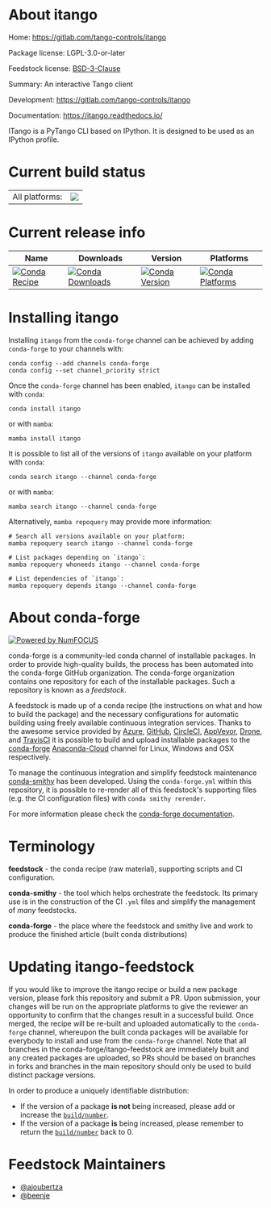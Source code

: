 About itango
============

Home: https://gitlab.com/tango-controls/itango

Package license: LGPL-3.0-or-later

Feedstock license: [BSD-3-Clause](https://github.com/conda-forge/itango-feedstock/blob/main/LICENSE.txt)

Summary: An interactive Tango client

Development: https://gitlab.com/tango-controls/itango

Documentation: https://itango.readthedocs.io/

ITango is a PyTango CLI based on IPython.
It is designed to be used as an IPython profile.


Current build status
====================


<table><tr><td>All platforms:</td>
    <td>
      <a href="https://dev.azure.com/conda-forge/feedstock-builds/_build/latest?definitionId=11612&branchName=main">
        <img src="https://dev.azure.com/conda-forge/feedstock-builds/_apis/build/status/itango-feedstock?branchName=main">
      </a>
    </td>
  </tr>
</table>

Current release info
====================

| Name | Downloads | Version | Platforms |
| --- | --- | --- | --- |
| [![Conda Recipe](https://img.shields.io/badge/recipe-itango-green.svg)](https://anaconda.org/conda-forge/itango) | [![Conda Downloads](https://img.shields.io/conda/dn/conda-forge/itango.svg)](https://anaconda.org/conda-forge/itango) | [![Conda Version](https://img.shields.io/conda/vn/conda-forge/itango.svg)](https://anaconda.org/conda-forge/itango) | [![Conda Platforms](https://img.shields.io/conda/pn/conda-forge/itango.svg)](https://anaconda.org/conda-forge/itango) |

Installing itango
=================

Installing `itango` from the `conda-forge` channel can be achieved by adding `conda-forge` to your channels with:

```
conda config --add channels conda-forge
conda config --set channel_priority strict
```

Once the `conda-forge` channel has been enabled, `itango` can be installed with `conda`:

```
conda install itango
```

or with `mamba`:

```
mamba install itango
```

It is possible to list all of the versions of `itango` available on your platform with `conda`:

```
conda search itango --channel conda-forge
```

or with `mamba`:

```
mamba search itango --channel conda-forge
```

Alternatively, `mamba repoquery` may provide more information:

```
# Search all versions available on your platform:
mamba repoquery search itango --channel conda-forge

# List packages depending on `itango`:
mamba repoquery whoneeds itango --channel conda-forge

# List dependencies of `itango`:
mamba repoquery depends itango --channel conda-forge
```


About conda-forge
=================

[![Powered by
NumFOCUS](https://img.shields.io/badge/powered%20by-NumFOCUS-orange.svg?style=flat&colorA=E1523D&colorB=007D8A)](https://numfocus.org)

conda-forge is a community-led conda channel of installable packages.
In order to provide high-quality builds, the process has been automated into the
conda-forge GitHub organization. The conda-forge organization contains one repository
for each of the installable packages. Such a repository is known as a *feedstock*.

A feedstock is made up of a conda recipe (the instructions on what and how to build
the package) and the necessary configurations for automatic building using freely
available continuous integration services. Thanks to the awesome service provided by
[Azure](https://azure.microsoft.com/en-us/services/devops/), [GitHub](https://github.com/),
[CircleCI](https://circleci.com/), [AppVeyor](https://www.appveyor.com/),
[Drone](https://cloud.drone.io/welcome), and [TravisCI](https://travis-ci.com/)
it is possible to build and upload installable packages to the
[conda-forge](https://anaconda.org/conda-forge) [Anaconda-Cloud](https://anaconda.org/)
channel for Linux, Windows and OSX respectively.

To manage the continuous integration and simplify feedstock maintenance
[conda-smithy](https://github.com/conda-forge/conda-smithy) has been developed.
Using the ``conda-forge.yml`` within this repository, it is possible to re-render all of
this feedstock's supporting files (e.g. the CI configuration files) with ``conda smithy rerender``.

For more information please check the [conda-forge documentation](https://conda-forge.org/docs/).

Terminology
===========

**feedstock** - the conda recipe (raw material), supporting scripts and CI configuration.

**conda-smithy** - the tool which helps orchestrate the feedstock.
                   Its primary use is in the construction of the CI ``.yml`` files
                   and simplify the management of *many* feedstocks.

**conda-forge** - the place where the feedstock and smithy live and work to
                  produce the finished article (built conda distributions)


Updating itango-feedstock
=========================

If you would like to improve the itango recipe or build a new
package version, please fork this repository and submit a PR. Upon submission,
your changes will be run on the appropriate platforms to give the reviewer an
opportunity to confirm that the changes result in a successful build. Once
merged, the recipe will be re-built and uploaded automatically to the
`conda-forge` channel, whereupon the built conda packages will be available for
everybody to install and use from the `conda-forge` channel.
Note that all branches in the conda-forge/itango-feedstock are
immediately built and any created packages are uploaded, so PRs should be based
on branches in forks and branches in the main repository should only be used to
build distinct package versions.

In order to produce a uniquely identifiable distribution:
 * If the version of a package **is not** being increased, please add or increase
   the [``build/number``](https://docs.conda.io/projects/conda-build/en/latest/resources/define-metadata.html#build-number-and-string).
 * If the version of a package **is** being increased, please remember to return
   the [``build/number``](https://docs.conda.io/projects/conda-build/en/latest/resources/define-metadata.html#build-number-and-string)
   back to 0.

Feedstock Maintainers
=====================

* [@ajoubertza](https://github.com/ajoubertza/)
* [@beenje](https://github.com/beenje/)

